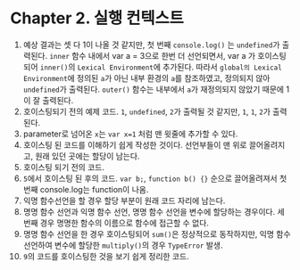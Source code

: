 # Chapter 2. 실행 컨텍스트

1. 예상 결과는 셋 다 1이 나올 것 같지만, 첫 번째 `console.log()` 는 `undefined`가 출력된다. `inner` 함수 내에서 var a = 3으로 한번 더 선언되면서, var a 가
   호이스팅되어 `inner()`의 `Lexical Environment`에 추가된다. 따라서 `global의 Lexical Environment`에 정의된 `a`가 아닌 내부 환경의 `a`를 참조하였고, 정의되지
   않아 `undefined`가 출력된다. `outer()` 함수는 내부에서 `a`가 재정의되지 않았기 때문에 1이 잘 출력된다.
2. 호이스팅되기 전의 예제 코드. `1`, `undefined`, `2`가 출력될 것 같지만, `1`, `1`, `2`가 출력된다.
3. parameter로 넘어온 `x`는 `var x=1` 처럼 맨 윗줄에 추가할 수 있다.
4. 호이스팅 된 코드를 이해하기 쉽게 작성한 것이다. 선언부들이 맨 위로 끌어올려지고, 원래 있던 곳에는 할당이 남는다.
5. 호이스팅 되기 전의 코드.
6. `5`에서 호이스팅 된 후의 코드. `var b;`, `function b() {}` 순으로 끌어올려져서 첫번째 console.log는 function이 나옴.
7. 익명 함수선언을 할 경우 할당 부분이 원래 코드 자리에 남는다.
8. 명명 함수 선언과 익명 함수 선언, 명명 함수 선언을 변수에 할당하는 경우이다. 세번째 경우 명명한 함수의 이름으로 함수에 접근할 수 없다.
9. 명명 함수 선언을 한 경우 호이스팅되어 `sum()`은 정상적으로 동작하지만, 익명 함수 선언하여 변수에 할당한 `multiply()`의 경우 `TypeError` 발생.
10. `9`의 코드를 호이스팅한 것을 보기 쉽게 정리한 코드.